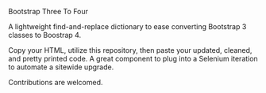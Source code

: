 Bootstrap Three To Four

A lightweight find-and-replace dictionary to ease converting Bootstrap 3 classes to Boostrap 4.

Copy your HTML, utilize this repository, then paste your updated, cleaned, and pretty printed code.
A great component to plug into a Selenium iteration to automate a sitewide upgrade. 

Contributions are welcomed.
